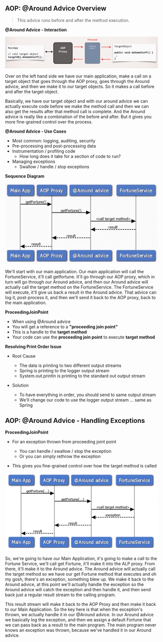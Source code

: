 ## AOP: @Around Advice Overview

> This advice runs before and after the method execution.

**@Around Advice - Interaction**

![@Around Advice - Interaction Diagram](./Interaction.jpg)

Over on the left hand side we have our main application, make a call on a target object
that goes through the AOP proxy, goes through the Around advice,
and then we make it to our target objects. So it makes a call before
and after the target object.

Basically, we have our target object and with our around advice we can actually execute code
before we make the method call and then we can also get the results after
that method call is complete. And the Around advice is really like a combination of the before and after.
But it gives you more fine-grained control over the process.

**@Around Advice - Use Cases**

* Most common: logging, auditing, security
* Pre-processing and post-processing data
* Instrumentation / profiling code
    * How long does it take for a section of code to run?
* Managing exceptions 
    * Swallow / handle / stop exceptions
    
**Sequence Diagram**

![**@Around Advice - Sequence Diagram**](./SequenceDiagram.jpg)

We'll start with our main application. Our main application will call the FortuneService,
it'll call getfortune. It'll go through our AOP proxy, which in turn will go through our Around advice,
and then our Around advice will actually call the target method on the FortuneService.
The FortuneService will execute, it'll give us back a result in the Around advice.
That advice can log it, post-process it, and then we'll send it back to the AOP proxy,
back to the main application.

**ProceedingJoinPoint**

* When using @Around advice
* You will get a reference to a **"proceeding join point"**
* This is a handle to the **target method**
* Your code can use the **proceeding join point** to execute **target method**

**Resolving Print Order Issue**

* Root Cause
    * The data is printing to two different output streams
    * Spring is printing to the logger output stream
    * System.out.println is printing to the standard out output stream

* Solution
    * To have everything in order, you should send to same output stream
    * We'll change our code to use the logger output stream ... same as Spring
    
## AOP: @Around Advice - Handling Exceptions

**ProceedingJoinPoint**

* For an exception thrown from proceeding joint point
    * You can handle / swallow / stop the exception
    * Or you can simply rethrow the exception
    
* This gives you fine-grained control over how the target method is called

![@Around Advice - Handling Exceptions](./HandlingExceptions.jpg)

So, we're going to have our Main Application, it's going to make a call to the Fortune Service,
we'll call get Fortune, it'll make it into the ALP proxy. From there, it'll make it to the Around advice.
The Around advice will actually call the target method so we have our get Fortune method that executes
and oh my gosh, there's an exception, something blew up. We make it back to the Around advice, at this point
we'll actually handle the exception so the Around advice will catch the exception and then handle it,
and then send back just a regular result stream to the calling program.

This result stream will make it back to the AOP Proxy and then make it back to our Main Application.
So the key here is that when the exception's thrown, we actually handle it in our @Around advice.
In our Around advice we basically log the exception, and then we assign a default Fortune that we can pass
back as a result to the main program. The main program never knows an exception was thrown,
because we've handled it in our Around advice.